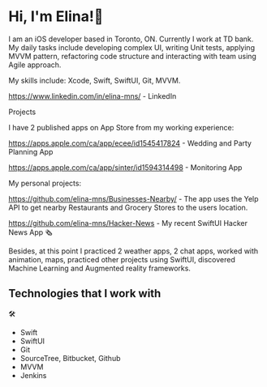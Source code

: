 # Hi, I'm Elina!👋

I am an iOS developer based in Toronto, ON. Currently I work at TD bank. 
My daily tasks include developing complex UI, writing Unit tests, applying MVVM pattern, refactoring code structure and interacting with team using Agile approach. 

My skills include: Xcode, Swift, SwiftUI, Git, MVVM.

<a href="https://www.linkedin.com/in/elina-mns/" target="_blank">https://www.linkedin.com/in/elina-mns/</a> - LinkedIn

Projects

I have 2 published apps on App Store from my working experience: 

<a href="https://apps.apple.com/ca/app/ecee/id1545417824" target="_blank">https://apps.apple.com/ca/app/ecee/id1545417824</a> - Wedding and Party Planning App

<a href="https://apps.apple.com/ca/app/sinter/id1594314498" target="_blank">https://apps.apple.com/ca/app/sinter/id1594314498</a> - Monitoring App

My personal projects: 

<a href="https://github.com/elina-mns/Businesses-Nearby" target="_blank">https://github.com/elina-mns/Businesses-Nearby/</a> - The app uses the Yelp API to get nearby Restaurants and Grocery Stores to the users location.

<a href="https://github.com/elina-mns/Hacker-News" target="_blank">https://github.com/elina-mns/Hacker-News</a>  - My recent SwiftUI Hacker News App 🗞 

Besides, at this point I practiced 2 weather apps, 2 chat apps, worked with animation, maps, practiced other projects using SwiftUI, discovered Machine Learning and Augmented reality frameworks. 

## Technologies that I work with

 🛠
* Swift
* SwiftUI 
* Git
* SourceTree, Bitbucket, Github
* MVVM
* Jenkins 


